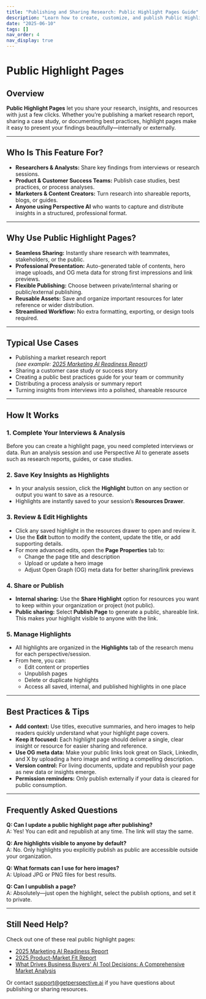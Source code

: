 ```yaml
---
title: "Publishing and Sharing Research: Public Highlight Pages Guide"
description: "Learn how to create, customize, and publish Public Highlight Pages in Perspective AI. This guide covers everything you need to know to present your research, case studies, or guides—internally or with the world—in a beautiful, accessible format."
date: "2025-06-10"
tags: []
nav_order: 4
nav_display: true
---
```


# Public Highlight Pages

## Overview

**Public Highlight Pages** let you share your research, insights, and resources with just a few clicks. Whether you’re publishing a market research report, sharing a case study, or documenting best practices, highlight pages make it easy to present your findings beautifully—internally or externally.

---

## Who Is This Feature For?

- **Researchers & Analysts:** Share key findings from interviews or research sessions.
- **Product & Customer Success Teams:** Publish case studies, best practices, or process analyses.
- **Marketers & Content Creators:** Turn research into shareable reports, blogs, or guides.
- **Anyone using Perspective AI** who wants to capture and distribute insights in a structured, professional format.

---

## Why Use Public Highlight Pages?

- **Seamless Sharing:** Instantly share research with teammates, stakeholders, or the public.
- **Professional Presentation:** Auto-generated table of contents, hero image uploads, and OG meta data for strong first impressions and link previews.
- **Flexible Publishing:** Choose between private/internal sharing or public/external publishing.
- **Reusable Assets:** Save and organize important resources for later reference or wider distribution.
- **Streamlined Workflow:** No extra formatting, exporting, or design tools required.

---

## Typical Use Cases

- Publishing a market research report  
  *(see example: [2025 Marketing AI Readiness Report](https://getperspective.ai/page/68376b0b66ec4ab5d8d7f141))*
- Sharing a customer case study or success story
- Creating a public best practices guide for your team or community
- Distributing a process analysis or summary report
- Turning insights from interviews into a polished, shareable resource

---

## How It Works

### 1. Complete Your Interviews & Analysis

Before you can create a highlight page, you need completed interviews or data. Run an analysis session and use Perspective AI to generate assets such as research reports, guides, or case studies.

### 2. Save Key Insights as Highlights

- In your analysis session, click the **Highlight** button on any section or output you want to save as a resource.
- Highlights are instantly saved to your session’s **Resources Drawer**.

### 3. Review & Edit Highlights

- Click any saved highlight in the resources drawer to open and review it.
- Use the **Edit** button to modify the content, update the title, or add supporting details.
- For more advanced edits, open the **Page Properties** tab to:
  - Change the page title and description
  - Upload or update a hero image
  - Adjust Open Graph (OG) meta data for better sharing/link previews

### 4. Share or Publish

- **Internal sharing:** Use the **Share Highlight** option for resources you want to keep within your organization or project (not public).
- **Public sharing:** Select **Publish Page** to generate a public, shareable link. This makes your highlight visible to anyone with the link.

### 5. Manage Highlights

- All highlights are organized in the **Highlights** tab of the research menu for each perspective/session.
- From here, you can:
  - Edit content or properties
  - Unpublish pages
  - Delete or duplicate highlights
  - Access all saved, internal, and published highlights in one place

---

## Best Practices & Tips

- **Add context:** Use titles, executive summaries, and hero images to help readers quickly understand what your highlight page covers.
- **Keep it focused:** Each highlight page should deliver a single, clear insight or resource for easier sharing and reference.
- **Use OG meta data:** Make your public links look great on Slack, LinkedIn, and X by uploading a hero image and writing a compelling description.
- **Version control:** For living documents, update and republish your page as new data or insights emerge.
- **Permission reminders:** Only publish externally if your data is cleared for public consumption.

---

## Frequently Asked Questions

**Q: Can I update a public highlight page after publishing?**  
A: Yes! You can edit and republish at any time. The link will stay the same.

**Q: Are highlights visible to anyone by default?**  
A: No. Only highlights you explicitly publish as public are accessible outside your organization.

**Q: What formats can I use for hero images?**  
A: Upload JPG or PNG files for best results.

**Q: Can I unpublish a page?**  
A: Absolutely—just open the highlight, select the publish options, and set it to private.

---

## Still Need Help?

Check out one of these real public highlight pages:
- [2025 Marketing AI Readiness Report](https://getperspective.ai/page/68376b0b66ec4ab5d8d7f141)
- [2025 Product-Market Fit Report](https://getperspective.ai/page/682bb4a90c27c1b47da0ea85)
- [What Drives Business Buyers' AI Tool Decisions: A Comprehensive Market Analysis](https://getperspective.ai/page/68376b0b66ec4ab5d8d7f141)

Or contact support@getperspective.ai if you have questions about publishing or sharing resources.
